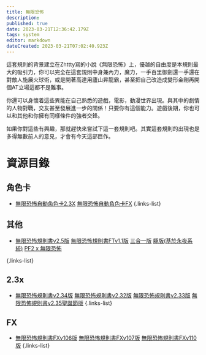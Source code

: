 ```yaml
---
title: 無限恐怖
description: 
published: true
date: 2023-03-21T12:36:42.179Z
tags: system
editor: markdown
dateCreated: 2023-03-21T07:02:40.923Z
---
```


這套規則的背景建立在Zhttty寫的小說《無限恐怖》上，優越的自由度是本規則最大的吸引力，你可以完全在這套規則中身兼內力，魔力，一手百里御劍還一手還在對敵人施展火球術，或是開著高達用廬山昇龍霸，甚至把自己改造成變形金剛再開個AT立場這都不是難事。

你還可以身懷着這些異能在自己熟悉的遊戲，電影，動漫世界出現。與其中的劇情的人物對戰，交友甚至發展進一步的關係！只要你有這個能力。遊戲後期，你也可以和其他和你擁有同樣條件的強者交鋒。

如果你對這些有興趣，那就趕快來嘗試下這一套規則吧。其實這套規則的出現也是多得無數前人的意見，才會有今天這部巨作。
# 資源目錄
## 角色卡
- [無限恐怖自動角色卡2.3X](https://docs.google.com/spreadsheets/d/1DKY1thmgCJY0NifmE3d1Z4svuE554f8blp3UUpvQm1o/edit#gid=2025486218)
[無限恐怖自動角色卡FX](https://docs.google.com/spreadsheets/d/1aupsBm_AaiveWshIRcXzTVZlORn_sAzvYCgoK0SeJFk/edit#gid=2025486218)
{.links-list}
## 其他
- [無限恐怖規則書v2.5版](https://www.hktrpg.com/INF/2.5PHBV0.3.html)
[無限恐怖規則書FTv1.1版](https://www.hktrpg.com/INF/FTv1.1/FTv1.1.html)
[三合一版](http://www.goddessfantasy.net/bbs/?topic=67268.0)
[豚版(基於永夜系統)](http://www.goddessfantasy.net/bbs/index.php?topic=122286.new#new)
[PF2 x 無限恐怖](https://infworld.hktrpg.com/)

{.links-list}
## 2.3x
- [無限恐怖規則書v2.34版](https://inf-boop.github.io/INF/2.34/2.34.html)
[無限恐怖規則書v2.32版](https://www.hktrpg.com/INF/v2.32.html)
[無限恐怖規則書v2.33版](https://www.hktrpg.com/INF/2.33/233t.html)
[無限恐怖規則書v2.35聖誕節版](https://www.hktrpg.com/INF/2.35Christmas.html)
{.links-list}

## FX
- [無限恐怖規則書FXv106版](https://www.hktrpg.com/INF/FXv106.html)
[無限恐怖規則書FXv107版](https://www.hktrpg.com/INF/FXv107/FXv107.html)
[無限恐怖規則書FXv110版](https://www.hktrpg.com/INF/FXv110/index.htm)
{.links-list}
